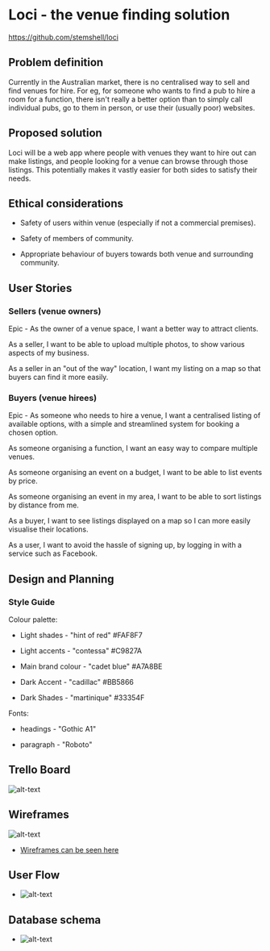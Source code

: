 # Loci - the venue finding solution

https://github.com/stemshell/loci

## Problem definition

Currently in the Australian market, there is no centralised way to sell and find venues for hire. For eg, for someone who wants to find a pub to hire a room for a function, there isn't really a better option than to simply call individual pubs, go to them in person, or use their (usually poor) websites.

## Proposed solution

Loci will be a web app where people with venues they want to hire out can make listings, and people looking for a venue can browse through those listings. This potentially makes it vastly easier for both sides to satisfy their needs.

## Ethical considerations

- Safety of users within venue (especially if not a commercial premises).

- Safety of members of community.

- Appropriate behaviour of buyers towards both venue and surrounding community.

## User Stories

### Sellers (venue owners)

Epic - As the owner of a venue space, I want a better way to attract clients.

<!-- Epic2 - As someone who has an unused space, I want a way to earn some extra income by renting it out. -->

As a seller, I want to be able to upload multiple photos, to show various aspects of my business.

As a seller in an "out of the way" location, I want my listing on a map so that buyers can find it more easily.

### Buyers (venue hirees)

Epic - As someone who needs to hire a venue, I want a centralised listing of available options, with a simple and streamlined system for booking a chosen option.

As someone organising a function, I want an easy way to compare multiple venues.

As someone organising an event on a budget, I want to be able to list events by price.

As someone organising an event in my area, I want to be able to sort listings by distance from me.

As a buyer, I want to see listings displayed on a map so I can more easily visualise their locations.

As a user, I want to avoid the hassle of signing up, by logging in with a service such as Facebook.

## Design and Planning

### Style Guide

Colour palette:

- Light shades - "hint of red" #FAF8F7

- Light accents - "contessa" #C9827A

- Main brand colour - "cadet blue" #A7A8BE

- Dark Accent - "cadillac" #BB5866

- Dark Shades - "martinique" #33354F

Fonts:

- headings - "Gothic A1"

- paragraph - "Roboto"

## Trello Board

![alt-text](https://s3.amazonaws.com/loci-app/assets/images/Screen+Shot+2018-05-09+at+20.21.14.png "Trello Board")

## Wireframes

![alt-text](https://s3.amazonaws.com/loci-app/assets/images/Screen+Shot+2018-05-11+at+09.47.38.png "Wireframes")

- [Wireframes can be seen here](https://www.figma.com/file/Vqp8oeQB9j9bhVs74lcDNput/marketplace)

## User Flow

- ![alt-text](https://s3.amazonaws.com/loci-app/assets/images/Screen+Shot+2018-05-11+at+09.56.13.png "User flow diagram")

## Database schema

- ![alt-text](https://s3.amazonaws.com/loci-app/assets/images/loci_db_schema.png "Database schema")